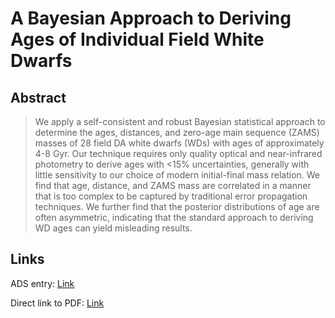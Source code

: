 # A Bayesian Approach to Deriving Ages of Individual Field White Dwarfs


## Abstract

> We apply a self-consistent and robust Bayesian statistical approach to determine the ages, distances, and zero-age main sequence (ZAMS) masses of 28 field DA white dwarfs (WDs) with ages of approximately 4-8 Gyr. Our technique requires only quality optical and near-infrared photometry to derive ages with <15% uncertainties, generally with little sensitivity to our choice of modern initial-final mass relation. We find that age, distance, and ZAMS mass are correlated in a manner that is too complex to be captured by traditional error propagation techniques. We further find that the posterior distributions of age are often asymmetric, indicating that the standard approach to deriving WD ages can yield misleading results.


## Links

ADS entry: [Link](https://ui.adsabs.harvard.edu//#abs/2013ApJ...775....1O/abstract)

Direct link to PDF: [Link](https://iopscience.iop.org/article/10.1088/0004-637X/775/1/1/pdf)